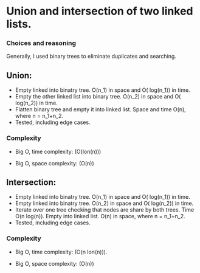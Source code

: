 Union and intersection of two linked lists.
================


### Choices and reasoning
Generally, I used binary trees to eliminate duplicates and searching.

## Union:

- Empty linked into binatry tree. O\(n_1\) in space and O\( log(n_1)\) in time.
- Empty the other linked list into binary tree. O\(n_2\) in space and O\( log(n_2)\) in time.
- Flatten binary tree and empty it into linked list. Space and time O\(n\), where n = n_1+n_2.
- Tested, including edge cases.

### Complexity

- Big O, time complexity: \(O(lon(n))\)

- Big O, space complexity: \(O(n)\)

## Intersection:

- Empty linked into binatry tree. O\(n_1\) in space and O\( log(n_1)\) in time.
- Empty linked into binatry tree. O\(n_2\) in space and O\( log(n_2)\) in time.
- Iterate over one tree checking that nodes are share by both trees. Time O\(n log(n)\).
Empty into linked list. O\(n\) in space, where n = n_1+n_2.
- Tested, including edge cases.

### Complexity

- Big O, time complexity: \(O(n lon(n))\).

- Big O, space complexity: \(O(n)\)
